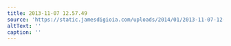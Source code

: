 ```yaml
---
title: 2013-11-07 12.57.49
source: 'https://static.jamesdigioia.com/uploads/2014/01/2013-11-07-12-57-49-scaled.jpg'
altText: ''
caption: ''
---
```


